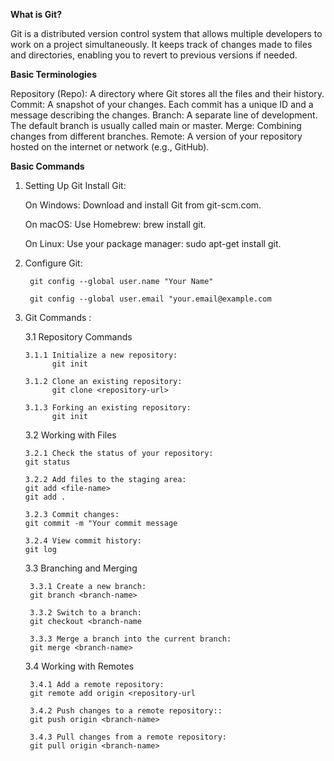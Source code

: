 **What is Git?**

Git is a distributed version control system that allows multiple developers to work on a project simultaneously. It keeps track of changes made to files and directories, enabling you to revert to previous versions if needed.


**Basic Terminologies**

Repository (Repo): A directory where Git stores all the files and their history.
Commit: A snapshot of your changes. Each commit has a unique ID and a message describing the changes.
Branch: A separate line of development. The default branch is usually called main or master.
Merge: Combining changes from different branches.
Remote: A version of your repository hosted on the internet or network (e.g., GitHub).



**Basic Commands**

1. Setting Up Git
  Install Git:


   On Windows: Download and install Git from git-scm.com.

   On macOS: Use Homebrew: brew install git.

   On Linux: Use your package manager: sudo apt-get install git.


2. Configure Git:
   
        git config --global user.name "Your Name"

        git config --global user.email "your.email@example.com




3. Git Commands :
   

   3.1 Repository Commands

       3.1.1 Initialize a new repository:
             git init
     
       3.1.2 Clone an existing repository:
             git clone <repository-url>
           
       3.1.3 Forking an existing repository:
             git init
     

   3.2 Working with Files

       3.2.1 Check the status of your repository:
       git status

       3.2.2 Add files to the staging area:
       git add <file-name>
       git add .  

       3.2.3 Commit changes:
       git commit -m "Your commit message

       3.2.4 View commit history:
       git log
     



    3.3 Branching and Merging
  
        3.3.1 Create a new branch:
        git branch <branch-name>

        3.3.2 Switch to a branch:
        git checkout <branch-name

        3.3.3 Merge a branch into the current branch:
        git merge <branch-name>



    3.4 Working with Remotes
  
        3.4.1 Add a remote repository:
        git remote add origin <repository-url

        3.4.2 Push changes to a remote repository::
        git push origin <branch-name>

        3.4.3 Pull changes from a remote repository:
        git pull origin <branch-name>


        

   
     



